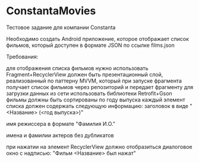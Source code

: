 # ConstantaMovies
Тестовое задание для компании Constanta

Необходимо создать Android приложение, которое отображает список фильмов, который доступен в формате JSON по ссылке films.json

Требования:

для отображения списка фильмов нужно использовать Fragment+RecyclerView
должен быть презентационный слой, реализованный по паттерну MVVM, который при запуске фрагмента получает список фильмов через репозиторий и передает фрагменту
для загрузки данных из сети использовать библиотеки Retrofit+Gson
фильмы должны быть сортированы по году выпуска
каждый элемент списка должен содержать следующую информацию:
заголовок в виде "<Название> (<год выпуска>)"

имя режиссера в формате "Фамилия И.О."

имена и фамилии актеров без дубликатов

при нажатии на элемент RecyclerView должно отобразиться диалоговое окно с надписью: "Фильм <Название> был нажат"
